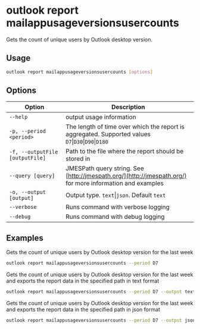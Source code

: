 # outlook report mailappusageversionsusercounts

Gets the count of unique users by Outlook desktop version.

## Usage

```sh
outlook report mailappusageversionsusercounts [options]
```

## Options

Option|Description
------|-----------
`--help`|output usage information
`-p, --period <period>`|The length of time over which the report is aggregated. Supported values `D7`&#x7c;`D30`&#x7c;`D90`&#x7c;`D180`
`-f, --outputFile [outputFile]`|Path to the file where the report should be stored in
`--query [query]`|JMESPath query string. See [http://jmespath.org/](http://jmespath.org/) for more information and examples
`-o, --output [output]`|Output type. `text`&#x7c;`json`. Default `text`
`--verbose`|Runs command with verbose logging
`--debug`|Runs command with debug logging

## Examples

Gets the count of unique users by Outlook desktop version for the last week

```sh
outlook report mailappusageversionsusercounts --period D7
```

Gets the count of unique users by Outlook desktop version for the last week and exports the report data in the specified path in text format

```sh
outlook report mailappusageversionsusercounts --period D7 --output text --outputFile "mailappusageversionsusercounts.txt"
```

Gets the count of unique users by Outlook desktop version for the last week and exports the report data in the specified path in json format

```sh
outlook report mailappusageversionsusercounts --period D7 --output json --outputFile "mailappusageversionsusercounts.json"
```
